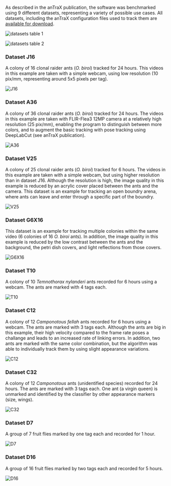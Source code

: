 

As described in the anTraX publication, the software was benchmarked using 9 different datasets, representing a variety of possible use cases. All datasets, including the anTraX configuration files used to track them are [available for download](https://zenodo.org/record/3740547).





![datasets table 1](images/datasets_table1.png)


![datasets table 2](images/datasets_table2.png)


### Dataset J16

A colony of 16 clonal raider ants (*O. biroi*) tracked for 24 hours. This videos in this example are taken with a simple webcam, using low resolution (10 pix/mm, representing around 5x5 pixels per tag).

![J16](images/J16.png)

### Dataset A36

A colony of 36 clonal raider ants (*O. biroi*) tracked for 24 hours. The videos in this example are taken with FLIR-Flea3 12MP camera at a relatively high resolution (25 pix/mm), enabling the program to distinguish between more colors, and to augment the basic tracking with pose tracking using DeepLabCut (see anTraX publication).

![A36](images/A36.png)


### Dataset V25

A colony of 25 clonal raider ants (*O. biroi*) tracked for 6 hours. The videos in this example are taken with a simple webcam, but using higher resolution than in dataset J16. Although the resolution is high, the image quality in this example is reduced by an acrylic cover placed between the ants and the camera. This dataset is an example for tracking an open boundry arena, where ants can leave and enter through a specific part of the boundry.

![V25](images/V25.png)


### Dataset G6X16

This dataset is an example for tracking multiple colonies within the same video (6 colonies of 16 *O. biroi* ants). In addition, the image quality in this example is reduced by the low contrast between the ants and the background, the petri dish covers, and light reflections from those covers.

![G6X16](images/G6X16.png)


### Dataset T10

A colony of 10 *Temnothorax nylanderi* ants recorded for 6 hours using a webcam. The ants are marked with 4 tags each. 

![T10](images/T10.png)


### Dataset C12

A colony of 12 *Camponotous fellah* ants recorded for 6 hours using a webcam. The ants are marked with 3 tags each. Although the ants are big in this example, their high velocity compared to the frame rate poses a challange and leads to an increased rate of linking errors. In addition, two ants are marked with the same color combination, but the algorithm was able to individually track them by using slight appearance variations. 

![C12](images/C12a.png)


### Dataset C32

A colony of 12 *Camponotous* ants (unidentified species) recorded for 24 hours. The ants are marked with 3 tags each. One ant (a virgin queen) is unmarked and identified by the classifier by other appearance markers (size, wings).

![C32](images/C32.png)


### Dataset D7

A group of 7 fruit flies marked by one tag each and recorded for 1 hour.

![D7](images/D7.png)


### Dataset D16

A group of 16 fruit flies marked by two tags each and recorded for 5 hours.

![D16](images/D16.png)


